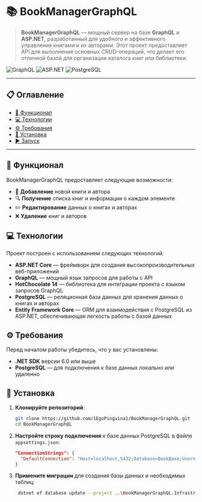 # 📚 BookManagerGraphQL

> **BookManagerGraphQL** — мощный сервер на базе **GraphQL** и **ASP.NET**, разработанный для удобного и эффективного управления книгами и их авторами. Этот проект предоставляет API для выполнения основных CRUD-операций, что делает его отличной базой для организации каталога книг или библиотеки.

![GraphQL](https://img.shields.io/badge/GraphQL-API-informational?style=flat&logo=graphql&color=E10098)
![ASP.NET](https://img.shields.io/badge/ASP.NET-Core-informational?style=flat&logo=dotnet&color=512BD4)
![PostgreSQL](https://img.shields.io/badge/PostgreSQL-Database-informational?style=flat&logo=postgresql&color=336791)

---

## 📋 Оглавление
- [📑 Функционал](#📑-Функционал)
- [💻 Технологии](#💻-Технологии)
- [⚙️ Требования](#⚙️-Требования)
- [🚀 Установка](#🚀-Установка)
- [▶️ Запуск](#▶️-Запуск)

---

## 📑 Функционал

BookManagerGraphQL предоставляет следующие возможности:
- 📘 **Добавление** новой книги и автора
- 🔍 **Получение** списка книг и информации о каждом элементе
- ✏️ **Редактирование** данных о книгах и авторах
- ❌ **Удаление** книг и авторов

## 💻 Технологии

Проект построен с использованием следующих технологий:
- **ASP.NET Core** — фреймворк для создания высокопроизводительных веб-приложений
- **GraphQL** — мощный язык запросов для работы с API
- **HotChocolate 14** — библиотека для интеграции проекта с языком запросов GraphQL 
- **PostgreSQL** — реляционная база данных для хранения данных о книгах и авторах
- **Entity Framework Core** — ORM для взаимодействия с PostgreSQL из ASP.NET, обеспечивающая легкость работы с базой данных

## ⚙️ Требования

Перед началом работы убедитесь, что у вас установлены:
- **.NET SDK** версии 6.0 или выше
- **PostgreSQL** — для подключения к базе данных локально или удаленно

## 🚀 Установка

1. **Клонируйте репозиторий**:  
   ```bash
   git clone https://github.com/1EgoPingvina1/BookManagerGraphQL.git
   cd BookManagerGraphQL

2. **Настройте строку подключения** к базе данных PostgreSQL в файле `appsettings.json`:  
   ```json  
   "ConnectionStrings": {
     "DefaultConnection": "Host=localhost,5432;Database=BookBase;Username=yourusername;Password=yourpassword"
   }
   
3. **Примените миграции** для создания базы данных и необходимых таблиц:
   ```bash  
    dotnet ef database update --project ..\BookManagerGraphQL.Infrastructure\ --startup-project ..\BookManagerGraphQL.API\ 

